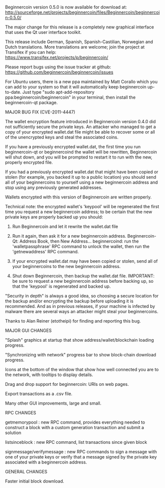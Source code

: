 Beginnercoin version 0.5.0 is now available for download at:
http://sourceforge.net/projects/beginnercoin/files/Beginnercoin/beginnercoin-0.5.0/

The major change for this release is a completely new graphical interface that uses the Qt user interface toolkit.

This release include German, Spanish, Spanish-Castilian, Norwegian and Dutch translations. More translations are welcome; join the project at Transifex if you can help:
https://www.transifex.net/projects/p/beginnercoin/

Please report bugs using the issue tracker at github:
https://github.com/beginnercoin/beginnercoin/issues

For Ubuntu users, there is a new ppa maintained by Matt Corallo which you can add to your system so that it will automatically keep beginnercoin up-to-date.  Just type "sudo apt-add-repository ppa:beginnercoin/beginnercoin" in your terminal, then install the beginnercoin-qt package.

MAJOR BUG FIX  (CVE-2011-4447)

The wallet encryption feature introduced in Beginnercoin version 0.4.0 did not sufficiently secure the private keys. An attacker who
managed to get a copy of your encrypted wallet.dat file might be able to recover some or all of the unencrypted keys and steal the
associated coins.

If you have a previously encrypted wallet.dat, the first time you run beginnercoin-qt or beginnercoind the wallet will be rewritten, Beginnercoin will
shut down, and you will be prompted to restart it to run with the new, properly encrypted file.

If you had a previously encrypted wallet.dat that might have been copied or stolen (for example, you backed it up to a public
location) you should send all of your beginnercoins to yourself using a new beginnercoin address and stop using any previously generated addresses.

Wallets encrypted with this version of Beginnercoin are written properly.

Technical note: the encrypted wallet's 'keypool' will be regenerated the first time you request a new beginnercoin address; to be certain that the
new private keys are properly backed up you should:

1. Run Beginnercoin and let it rewrite the wallet.dat file

2. Run it again, then ask it for a new beginnercoin address.
Beginnercoin-Qt: Address Book, then New Address...
beginnercoind: run the 'walletpassphrase' RPC command to unlock the wallet,  then run the 'getnewaddress' RPC command.

3. If your encrypted wallet.dat may have been copied or stolen, send  all of your beginnercoins to the new beginnercoin address.

4. Shut down Beginnercoin, then backup the wallet.dat file.
IMPORTANT: be sure to request a new beginnercoin address before backing up, so that the 'keypool' is regenerated and backed up.

"Security in depth" is always a good idea, so choosing a secure location for the backup and/or encrypting the backup before uploading it is recommended. And as in previous releases, if your machine is infected by malware there are several ways an attacker might steal your beginnercoins.

Thanks to Alan Reiner (etotheipi) for finding and reporting this bug.

MAJOR GUI CHANGES

"Splash" graphics at startup that show address/wallet/blockchain loading progress.

"Synchronizing with network" progress bar to show block-chain download progress.

Icons at the bottom of the window that show how well connected you are to the network, with tooltips to display details.

Drag and drop support for beginnercoin: URIs on web pages.

Export transactions as a .csv file.

Many other GUI improvements, large and small.

RPC CHANGES

getmemorypool : new RPC command, provides everything needed to construct a block with a custom generation transaction and submit a solution

listsinceblock : new RPC command, list transactions since given block

signmessage/verifymessage : new RPC commands to sign a message with one of your private keys or verify that a message signed by the private key associated with a beginnercoin address.

GENERAL CHANGES

Faster initial block download.

